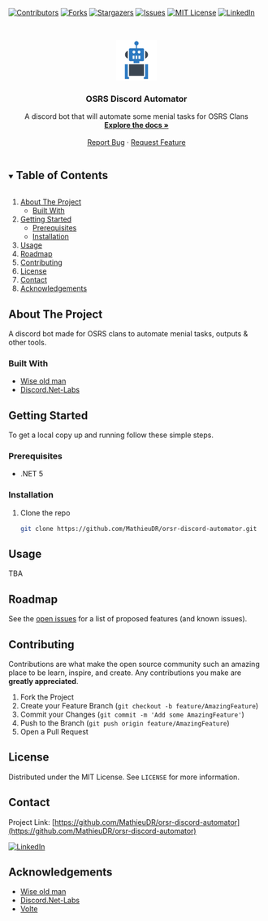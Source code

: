 <!--
*** Thanks for checking out the Best-README-Template. If you have a suggestion
*** that would make this better, please fork the repo and create a pull request
*** or simply open an issue with the tag "enhancement".
*** Thanks again! Now go create something AMAZING! :D
***
***
***
*** To avoid retyping too much info. Do a search and replace for the following:
*** MathieuDR, orsr-discord-automator, twitter_handle, email, OSRS Discord Automator, A discord bot that will automate some menial tasks for OSRS Clans
-->



<!-- PROJECT SHIELDS -->
<!--
*** I'm using markdown "reference style" links for readability.
*** Reference links are enclosed in brackets [ ] instead of parentheses ( ).
*** See the bottom of this document for the declaration of the reference variables
*** for contributors-url, forks-url, etc. This is an optional, concise syntax you may use.
*** https://www.markdownguide.org/basic-syntax/#reference-style-links
-->

[![Contributors][contributors-shield]][contributors-url]
[![Forks][forks-shield]][forks-url]
[![Stargazers][stars-shield]][stars-url]
[![Issues][issues-shield]][issues-url]
[![MIT License][license-shield]][license-url]
[![LinkedIn][linkedin-shield]][linkedin-url]



<!-- PROJECT LOGO -->
<br />
<p align="center">
  <a href="https://github.com/MathieuDR/orsr-discord-automator">
    <img src="images/logo.png" alt="Logo" width="80" height="80">
  </a>

<h3 align="center">OSRS Discord Automator</h3>
  <p align="center">
    A discord bot that will automate some menial tasks for OSRS Clans
    <br />
    <a href="https://github.com/MathieuDR/orsr-discord-automator"><strong>Explore the docs »</strong></a>
    <br />
    <br />
    <a href="https://github.com/MathieuDR/orsr-discord-automator/issues">Report Bug</a>
    ·
    <a href="https://github.com/MathieuDR/orsr-discord-automator/issues">Request Feature</a>
  </p>



<!-- TABLE OF CONTENTS -->
<details open="open">
  <summary><h2 style="display: inline-block">Table of Contents</h2></summary>
  <ol>
    <li>
      <a href="#about-the-project">About The Project</a>
      <ul>
        <li><a href="#built-with">Built With</a></li>
      </ul>
    </li>
    <li>
      <a href="#getting-started">Getting Started</a>
      <ul>
        <li><a href="#prerequisites">Prerequisites</a></li>
        <li><a href="#installation">Installation</a></li>
      </ul>
    </li>
    <li><a href="#usage">Usage</a></li>
    <li><a href="#roadmap">Roadmap</a></li>
    <li><a href="#contributing">Contributing</a></li>
    <li><a href="#license">License</a></li>
    <li><a href="#contact">Contact</a></li>
    <li><a href="#acknowledgements">Acknowledgements</a></li>
  </ol>
</details>



<!-- ABOUT THE PROJECT -->
## About The Project

A discord bot made for OSRS clans to automate menial tasks, outputs & other tools.

### Built With

* [Wise old man](https://github.com/wise-old-man/wise-old-man)
* [Discord.Net-Labs](https://github.com/Discord-Net-Labs/Discord.Net-Labs)



<!-- GETTING STARTED -->
## Getting Started

To get a local copy up and running follow these simple steps.

### Prerequisites

* .NET 5 

### Installation

1. Clone the repo
   ```sh
   git clone https://github.com/MathieuDR/orsr-discord-automator.git
   ```

<!-- USAGE EXAMPLES -->
## Usage

TBA

<!-- ROADMAP -->
## Roadmap

See the [open issues](https://github.com/MathieuDR/orsr-discord-automator/issues) for a list of proposed features (and known issues).


<!-- CONTRIBUTING -->
## Contributing

Contributions are what make the open source community such an amazing place to be learn, inspire, and create. Any contributions you make are **greatly appreciated**.

1. Fork the Project
2. Create your Feature Branch (`git checkout -b feature/AmazingFeature`)
3. Commit your Changes (`git commit -m 'Add some AmazingFeature'`)
4. Push to the Branch (`git push origin feature/AmazingFeature`)
5. Open a Pull Request

<!-- LICENSE -->
## License

Distributed under the MIT License. See `LICENSE` for more information.



<!-- CONTACT -->
## Contact

Project Link: [https://github.com/MathieuDR/orsr-discord-automator](https://github.com/MathieuDR/orsr-discord-automator)

[![LinkedIn][linkedin-shield]][linkedin-url]

<!-- ACKNOWLEDGEMENTS -->
## Acknowledgements

* [Wise old man](https://github.com/wise-old-man/wise-old-man)
* [Discord.Net-Labs](https://github.com/Discord-Net-Labs/Discord.Net-Labs)
* [Volte](https://github.com/Ultz/Volte)




<!-- MARKDOWN LINKS & IMAGES -->
<!-- https://www.markdownguide.org/basic-syntax/#reference-style-links -->
[contributors-shield]: https://img.shields.io/github/contributors/MathieuDR/orsr-discord-automator.svg?style=for-the-badge
[contributors-url]: https://github.com/MathieuDR/orsr-discord-automator/graphs/contributors
[forks-shield]: https://img.shields.io/github/forks/MathieuDR/orsr-discord-automator.svg?style=for-the-badge
[forks-url]: https://github.com/MathieuDR/orsr-discord-automator/network/members
[stars-shield]: https://img.shields.io/github/stars/MathieuDR/orsr-discord-automator.svg?style=for-the-badge
[stars-url]: https://github.com/MathieuDR/orsr-discord-automator/stargazers
[issues-shield]: https://img.shields.io/github/issues/MathieuDR/orsr-discord-automator.svg?style=for-the-badge
[issues-url]: https://github.com/MathieuDR/orsr-discord-automator/issues
[license-shield]: https://img.shields.io/github/license/MathieuDR/orsr-discord-automator.svg?style=for-the-badge
[license-url]: https://github.com/MathieuDR/orsr-discord-automator/blob/master/LICENSE.txt
[linkedin-shield]: https://img.shields.io/badge/-LinkedIn-black.svg?style=for-the-badge&logo=linkedin&colorB=555
[linkedin-url]: https://linkedin.com/in/mathieuderaedt